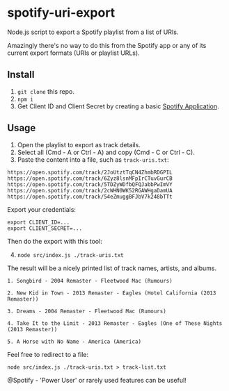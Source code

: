 # spotify-uri-export

Node.js script to export a Spotify playlist from a list of URIs.

Amazingly there's no way to do this from the Spotify app or any of its current
export formats (URIs or playlist URLs).


## Install

1. `git clone` this repo.
2. `npm i`
3. Get Client ID and Client Secret by creating a basic
   [Spotify Application](https://developer.spotify.com/dashboard/applications).


## Usage

1. Open the playlist to export as track details.
2. Select all (Cmd - A or Ctrl - A) and copy (Cmd - C or Ctrl - C).
3. Paste the content into a file, such as `track-uris.txt`:

```
https://open.spotify.com/track/2JoUtztTqCN4ZhmbRDGPIL
https://open.spotify.com/track/6Zyz8lsnMFpIrCTuvGurCB
https://open.spotify.com/track/5TDZyWDfbQFQJabbPwImVY
https://open.spotify.com/track/2cWHN0WK52RGAWHgaDamUA
https://open.spotify.com/track/54eZmuggBFJbV7k248bTTt
```

Export your credentials:

```
export CLIENT_ID=...
export CLIENT_SECRET=...
```

Then do the export with this tool:

4. `node src/index.js ./track-uris.txt`

The result will be a nicely printed list of track names, artists, and albums.

```
1. Songbird - 2004 Remaster - Fleetwood Mac (Rumours)

2. New Kid in Town - 2013 Remaster - Eagles (Hotel California (2013 Remaster))

3. Dreams - 2004 Remaster - Fleetwood Mac (Rumours)

4. Take It to the Limit - 2013 Remaster - Eagles (One of These Nights (2013 Remaster))

5. A Horse with No Name - America (America)
```

Feel free to redirect to a file:

```
node src/index.js ./track-uris.txt > track-list.txt
```

@Spotify - 'Power User' or rarely used features can be useful!
